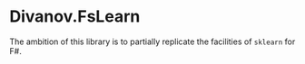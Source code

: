 # Divanov.FsLearn

The ambition of this library is to partially replicate the facilities of `sklearn` for F#.
